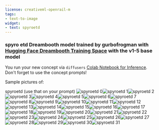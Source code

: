 ```yaml
---
license: creativeml-openrail-m
tags:
- text-to-image
widget:
- text: spyroetd
---
```

### spyro etd Dreambooth model trained by gurbofrogman with [Hugging Face Dreambooth Training Space](https://huggingface.co/spaces/multimodalart/dreambooth-training) with the v1-5 base model

You run your new concept via `diffusers` [Colab Notebook for Inference](https://colab.research.google.com/github/huggingface/notebooks/blob/main/diffusers/sd_dreambooth_inference.ipynb). Don't forget to use the concept prompts! 

Sample pictures of:
  
  
  
  
  
  
  
  
  
  
  
  
  
  
  
  
  
  
  
  
  
  
  
  
  
  
  
  
  
  
  
spyroetd (use that on your prompt) 
![spyroetd 0](https://huggingface.co/gurbofrogman/spyro-etd/resolve/main/concept_images/spyroetd_%281%29.jpg)![spyroetd 1](https://huggingface.co/gurbofrogman/spyro-etd/resolve/main/concept_images/spyroetd_%282%29.jpg)![spyroetd 2](https://huggingface.co/gurbofrogman/spyro-etd/resolve/main/concept_images/spyroetd_%283%29.jpg)![spyroetd 3](https://huggingface.co/gurbofrogman/spyro-etd/resolve/main/concept_images/spyroetd_%284%29.jpg)![spyroetd 4](https://huggingface.co/gurbofrogman/spyro-etd/resolve/main/concept_images/spyroetd_%285%29.jpg)![spyroetd 5](https://huggingface.co/gurbofrogman/spyro-etd/resolve/main/concept_images/spyroetd_%286%29.jpg)![spyroetd 6](https://huggingface.co/gurbofrogman/spyro-etd/resolve/main/concept_images/spyroetd_%287%29.jpg)![spyroetd 7](https://huggingface.co/gurbofrogman/spyro-etd/resolve/main/concept_images/spyroetd_%288%29.jpg)![spyroetd 8](https://huggingface.co/gurbofrogman/spyro-etd/resolve/main/concept_images/spyroetd_%289%29.jpg)![spyroetd 9](https://huggingface.co/gurbofrogman/spyro-etd/resolve/main/concept_images/spyroetd_%2810%29.jpg)![spyroetd 10](https://huggingface.co/gurbofrogman/spyro-etd/resolve/main/concept_images/spyroetd_%2811%29.jpg)![spyroetd 11](https://huggingface.co/gurbofrogman/spyro-etd/resolve/main/concept_images/spyroetd_%2812%29.jpg)![spyroetd 12](https://huggingface.co/gurbofrogman/spyro-etd/resolve/main/concept_images/spyroetd_%2813%29.jpg)![spyroetd 13](https://huggingface.co/gurbofrogman/spyro-etd/resolve/main/concept_images/spyroetd_%2814%29.jpg)![spyroetd 14](https://huggingface.co/gurbofrogman/spyro-etd/resolve/main/concept_images/spyroetd_%2815%29.jpg)![spyroetd 15](https://huggingface.co/gurbofrogman/spyro-etd/resolve/main/concept_images/spyroetd_%2816%29.jpg)![spyroetd 16](https://huggingface.co/gurbofrogman/spyro-etd/resolve/main/concept_images/spyroetd_%2817%29.jpg)![spyroetd 17](https://huggingface.co/gurbofrogman/spyro-etd/resolve/main/concept_images/spyroetd_%2818%29.jpg)![spyroetd 18](https://huggingface.co/gurbofrogman/spyro-etd/resolve/main/concept_images/spyroetd_%2819%29.jpg)![spyroetd 19](https://huggingface.co/gurbofrogman/spyro-etd/resolve/main/concept_images/spyroetd_%2820%29.jpg)![spyroetd 20](https://huggingface.co/gurbofrogman/spyro-etd/resolve/main/concept_images/spyroetd_%2821%29.jpg)![spyroetd 21](https://huggingface.co/gurbofrogman/spyro-etd/resolve/main/concept_images/spyroetd_%2822%29.jpg)![spyroetd 22](https://huggingface.co/gurbofrogman/spyro-etd/resolve/main/concept_images/spyroetd_%2823%29.jpg)![spyroetd 23](https://huggingface.co/gurbofrogman/spyro-etd/resolve/main/concept_images/spyroetd_%2824%29.jpg)![spyroetd 24](https://huggingface.co/gurbofrogman/spyro-etd/resolve/main/concept_images/spyroetd_%2825%29.jpg)![spyroetd 25](https://huggingface.co/gurbofrogman/spyro-etd/resolve/main/concept_images/spyroetd_%2826%29.jpg)![spyroetd 26](https://huggingface.co/gurbofrogman/spyro-etd/resolve/main/concept_images/spyroetd_%2827%29.jpg)![spyroetd 27](https://huggingface.co/gurbofrogman/spyro-etd/resolve/main/concept_images/spyroetd_%2828%29.jpg)![spyroetd 28](https://huggingface.co/gurbofrogman/spyro-etd/resolve/main/concept_images/spyroetd_%2829%29.jpg)![spyroetd 29](https://huggingface.co/gurbofrogman/spyro-etd/resolve/main/concept_images/spyroetd_%2830%29.jpg)![spyroetd 30](https://huggingface.co/gurbofrogman/spyro-etd/resolve/main/concept_images/spyroetd_%2831%29.jpg)![spyroetd 31](https://huggingface.co/gurbofrogman/spyro-etd/resolve/main/concept_images/spyroetd_%2832%29.jpg)
